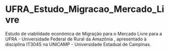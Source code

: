 # UFRA_Estudo_Migracao_Mercado_Livre
Estudo de viabilidade econômica de Migração para o Mercado Livre para a UFRA - Universidade Federal de Rural da Amazônia , apresentado à disciplina IT304S na UNICAMP - Universidade Estadual de Campinas.
